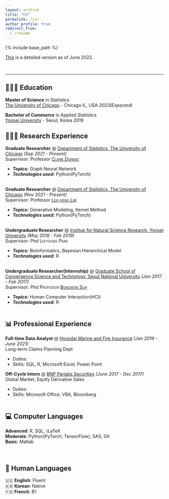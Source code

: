```yaml
---
layout: archive
title: "CV"
permalink: /cv/
author_profile: true
redirect_from:
  - /resume
---
```


{% include base_path %}

[This]() is a detailed version as of June 2022.

<br> <hr />

## 👩🏻‍🎓 Education

**Master of Science** in Statistics<br>
[The University of Chicago](https://www.american.edu/) - Chicago IL, USA _2023(Expected)_

**Bachelor of Commerce** in Applied Statistics<br>
[Yonsei University](https://www.beloit.edu/) - Seoul, Korea _2019_


## 👩🏻‍💻 Research Experience

**Graduate Researcher** @ [Department of Statistics, The University of Chicago](https://stat.uchicago.edu/) _(Sep 2021 - Present)_ <br>
Supervisor: Professor <span style="font-variant:small-caps;">[Claire Donnat](https://donnate.github.io/)</span> <br>
  - **_Topics:_** Graph Neural Network 
  - **_Technologies used:_** Python(PyTorch)
<br><br>

**Graduate Researcher** @ [Department of Statistics, The University of Chicago](https://stat.uchicago.edu/) _(Nov 2021 - Present)_ <br>
Supervisor: Professor <span style="font-variant:small-caps;">[Lek-heng Lim](https://www.stat.uchicago.edu/~lekheng/)</span> <br>
  - **_Topics:_** Generative Modeling, Kernel Method
  - **_Technologies used:_** Python(PyTorch)
<br><br>

**Undergraduate Researcher** @ [Institue for Natural Science Research, Yonsei University](https://nsri.yonsei.ac.kr/nslab/index.do) _(May 2018 - Feb 2019)_ <br>
Supervisor: Phd <span style="font-variant:small-caps;"> Leeyoung Park </span> <br>
  - **_Topics:_** Bioinformatics, Bayesian Hierarchical Model
  - **_Technologies used:_** R
<br><br>

**Undergraduate Researcher(Internship)** @ [Graduate School of Convergence Science and Technology, Seoul National University](https://convergence.snu.ac.kr/) _(Jan 2017 - Feb 2017)_ <br>
Supervisor: Phd <span style="font-variant:small-caps;"> Professor [Bongwon Suh](http://hcc.snu.ac.kr/wordpress/people/bongwon-suh) </span> <br>
  - **_Topics:_** Human Computer Interaction(HCI)
  - **_Technologies used:_** R
<br><br>
    

## 📊 Professional Experience

**Full-time Data Analyst** @ [Hyundai Marine and Fire Insurance]([https://hack.touchyfeely.tech/](http://www.hyundaiinsuranceusa.com/)) _(Jan 2019 - June 2021)_ <br>
Long-term Claims Planning Dept <br>
  * Duties:
  * Skills: SQL, R, Microsoft Excel, Power Point 

**Off-Cycle Intern** @ [BNP Pariabs Securities]([https://dev.to/](https://www.bnpparibas.co.kr/en/corporates-institutions/bnp-paribas-securities-korea/)) _(June 2017 - Dec 2017)_ <br>
Global Market, Equity Derivative Sales <br>
  * Duties:
  * Skills: Microsoft Office, VBA, Bloomberg
<br><br>


## 💻 Computer Languages

**Advanced**: R, SQL, \LaTeX <br>
**Moderate**: Python(PyTorch, TensorFlow), SAS, Git <br>
**Basic**: Matlab <br>
<br><br>

## 💬 Human Languages

🇺🇸 **English**: Fluent <br>
🇰🇷 **Korean**: Native <br>
🇫🇷 **French**: B1
<br><br>


